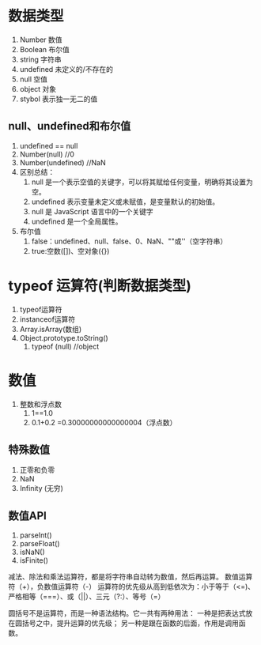 # 数据类型
1. Number 数值
2. Boolean 布尔值
3. string 字符串
4. undefined 未定义的/不存在的
5. null 空值
6. object 对象
7. stybol 表示独一无二的值


## null、undefined和布尔值
1. undefined == null
2. Number(null) //0
3. Number(undefined) //NaN
4. 区别总结： 
   1. null 是一个表示空值的关键字，可以将其赋给任何变量，明确将其设置为空。 
   2. undefined 表示变量未定义或未赋值，是变量默认的初始值。 
   3. null 是 JavaScript 语言中的一个关键字
   4. undefined 是一个全局属性。
5. 布尔值
   1. false：undefined、null、false、0、NaN、""或''（空字符串） 
   2. true:空数([])、空对象({})

# typeof 运算符(判断数据类型)
1. typeof运算符
2. instanceof运算符
3. Array.isArray(数组)
4. Object.prototype.toString() 
   1. typeof (null) //object

# 数值
1. 整数和浮点数
   1.  1==1.0
   2.  0.1+0.2 =0.30000000000000004（浮点数）
   
## 特殊数值
1. 正零和负零 
2. NaN
3. Infinity (无穷)

## 数值API
1. parseInt()
2. parseFloat() 
3. isNaN()  
4. isFinite()

减法、除法和乘法运算符，都是将字符串自动转为数值，然后再运算。
数值运算符（+），负数值运算符（-）
运算符的优先级从高到低依次为：小于等于（<=)、严格相等（===）、或（||）、三元（?:）、等号（=）

圆括号不是运算符，而是一种语法结构。它一共有两种用法：
一种是把表达式放在圆括号之中，提升运算的优先级；
另一种是跟在函数的后面，作用是调用函数。


